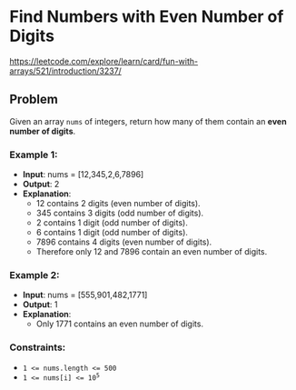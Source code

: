 #   Find Numbers with Even Number of Digits

https://leetcode.com/explore/learn/card/fun-with-arrays/521/introduction/3237/

## Problem

Given an array `nums` of integers, return how many of them contain an **even number of digits**.


### Example 1:

- **Input**: nums = [12,345,2,6,7896]
- **Output**: 2
- **Explanation**: 
  - 12 contains 2 digits (even number of digits). 
  - 345 contains 3 digits (odd number of digits). 
  - 2 contains 1 digit (odd number of digits). 
  - 6 contains 1 digit (odd number of digits). 
  - 7896 contains 4 digits (even number of digits). 
  - Therefore only 12 and 7896 contain an even number of digits.

### Example 2:

- **Input**: nums = [555,901,482,1771]
- **Output**: 1 
- **Explanation**: 
  - Only 1771 contains an even number of digits.


### Constraints:

- `1 <= nums.length <= 500`
- <code>1 <= nums[i] <= 10<sup>5</sup></code>